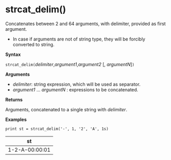 # strcat_delim()

Concatenates between 2 and 64 arguments, with delimiter, provided as first argument.

 * In case if arguments are not of string type, they will be forcibly converted to string.

**Syntax**

`strcat_delim(`*delimiter*,*argument1*,*argument2* [, *argumentN*]`)`

**Arguments**

* *delimiter*: string expression, which will be used as separator.
* *argument1* ... *argumentN* : expressions to be concatenated.

**Returns**

Arguments, concatenated to a single string with *delimiter*.

**Examples**

```
print st = strcat_delim('-', 1, '2', 'A', 1s)

```

|st|
|---|
|1-2-A-00:00:01|
